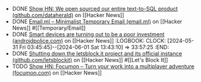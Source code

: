 - DONE [Show HN: We open sourced our entire text-to-SQL product (github.com/dataherald)](https://news.ycombinator.com/item?id=40456236) on [[Hacker News]]
- DONE [Email.ml – Minimalist Temporary Email (email.ml)](https://news.ycombinator.com/item?id=40471798) on [[Hacker News]] #[[Temporary/Email]]
- DONE [Smart devices are turning out to be a poor investment (androidpolice.com)](https://news.ycombinator.com/item?id=39888496) on [[Hacker News]]
  :LOGBOOK:
  CLOCK: [2024-05-31 Fri 03:45:45]--[2024-06-01 Sat 13:43:10] =>  33:57:25
  :END:
- DONE [Shutting down the letsblock.it project and its official instance (github.com/letsblockit)](https://news.ycombinator.com/item?id=39883328) on [[Hacker News]] #[[Let's Block It]]
- TODO [Show HN: Focumon – Turn your work into a multiplayer adventure (focumon.com)](https://news.ycombinator.com/item?id=39886442) on [[Hacker News]]